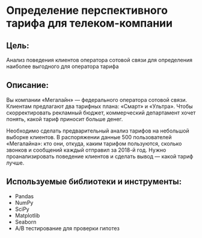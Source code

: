 # Определение перспективного тарифа для телеком-компании

## Цель:

Анализ поведения клиентов оператора сотовой связи для определения наиболее выгодного для оператора тарифа

## Описание:

Вы компании «Мегалайн» — федерального оператора сотовой связи. Клиентам предлагают два тарифных плана: «Смарт» и «Ультра». Чтобы скорректировать рекламный бюджет, коммерческий департамент хочет понять, какой тариф приносит больше денег.

Необходимо сделать предварительный анализ тарифов на небольшой выборке клиентов. В распоряжении данные 500 пользователей «Мегалайна»: кто они, откуда, каким тарифом пользуются, сколько звонков и сообщений каждый отправил за 2018-й год. Нужно проанализировать поведение клиентов и сделать вывод — какой тариф лучше.

## Используемые библиотеки и инструменты:

- Pandas
- NumPy
- SciPy
- Matplotlib
- Seaborn
- A/B тестирование для проверки гипотез 
